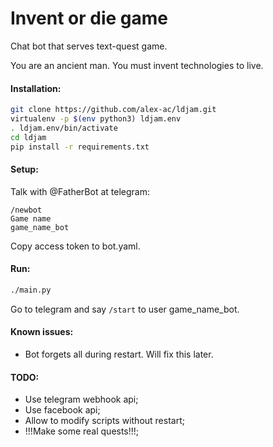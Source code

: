 # Invent or die game

Chat bot that serves text-quest game.

You are an ancient man. You must invent technologies to live.

#### Installation:

```bash
git clone https://github.com/alex-ac/ldjam.git
virtualenv -p $(env python3) ldjam.env
. ldjam.env/bin/activate
cd ldjam
pip install -r requirements.txt
```

#### Setup:

Talk with @FatherBot at telegram:

```
/newbot
Game name
game_name_bot
```

Copy access token to bot.yaml.

#### Run:

```bash
./main.py
```

Go to telegram and say `/start` to user game\_name\_bot.

#### Known issues:

 * Bot forgets all during restart. Will fix this later.

#### TODO:

 * Use telegram webhook api;
 * Use facebook api;
 * Allow to modify scripts without restart;
 * !!!Make some real quests!!!;

